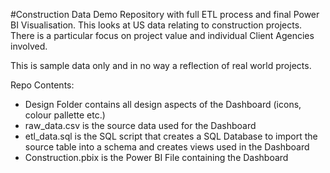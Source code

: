 #Construction Data Demo
Repository with full ETL process and final Power BI Visualisation. This looks at US data relating to construction projects. There is a particular focus on project value and individual Client Agencies involved. 

This is sample data only and in no way a reflection of real world projects.

Repo Contents:
 - Design Folder contains all design aspects of the Dashboard (icons, colour pallette etc.)
 - raw_data.csv is the source data used for the Dashboard
 - etl_data.sql is the SQL script that creates a SQL Database to import the source table into a schema and creates views used in the Dashboard
 - Construction.pbix is the Power BI File containing the Dashboard

